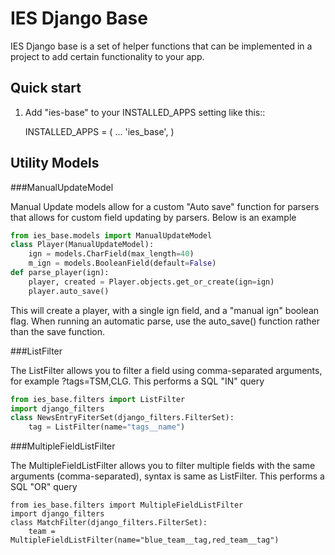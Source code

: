 IES Django Base
=============

IES Django base is a set of helper functions that can be implemented in a
project to add certain functionality to your app.

Quick start
-----------

1. Add "ies-base" to your INSTALLED_APPS setting like this::

    INSTALLED_APPS = (
        ...
        'ies_base',
    )
    
Utility Models
--------------

###ManualUpdateModel

Manual Update models allow for a custom "Auto save" function for parsers that
allows for custom field updating by parsers. Below is an example

```python
from ies_base.models import ManualUpdateModel
class Player(ManualUpdateModel):
    ign = models.CharField(max_length=40)
    m_ign = models.BooleanField(default=False)
def parse_player(ign):
    player, created = Player.objects.get_or_create(ign=ign)
    player.auto_save()
```

This will create a player, with a single ign field, and a "manual ign" boolean
flag. When running an automatic parse, use the auto_save() function rather than
the save function.

###ListFilter

The ListFilter allows you to filter a field using comma-separated arguments, 
for example ?tags=TSM,CLG. This performs a SQL "IN" query

```python
from ies_base.filters import ListFilter
import django_filters
class NewsEntryFiterSet(django_filters.FilterSet):
    tag = ListFilter(name="tags__name")
```

###MultipleFieldListFilter

The MultipleFieldListFilter allows you to filter multiple fields with the same 
arguments (comma-separated), syntax is same as ListFilter. This performs a SQL 
"OR" query

```
from ies_base.filters import MultipleFieldListFilter
import django_filters
class MatchFilter(django_filters.FilterSet):
    team = MultipleFieldListFilter(name="blue_team__tag,red_team__tag")
```